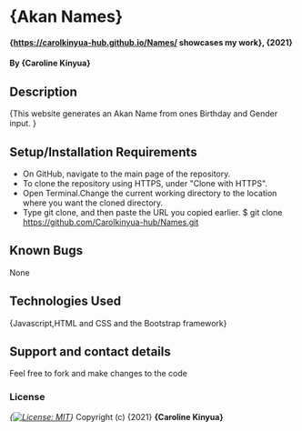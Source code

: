 # {Akan Names}
#### {https://carolkinyua-hub.github.io/Names/ showcases my work}, {2021}
#### By **{Caroline Kinyua}**
## Description
{This website generates an Akan Name from ones Birthday and Gender input.
}
## Setup/Installation Requirements
* On GitHub, navigate to the main page of the repository.
* To clone the repository using HTTPS, under "Clone with HTTPS".
* Open Terminal.Change the current working directory to the location where you want the cloned directory.
* Type git clone, and then paste the URL you copied earlier.
$ git clone https://github.com/Carolkinyua-hub/Names.git

## Known Bugs
None 
## Technologies Used
{Javascript,HTML and CSS and the Bootstrap framework}
## Support and contact details
Feel free to fork and make changes to the code
### License
*{[![License: MIT](https://img.shields.io/badge/License-MIT-yellow.svg)](https://opensource.org/licenses/MIT)}*
Copyright (c) {2021} **{Caroline Kinyua}**